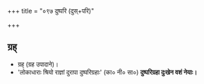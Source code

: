 +++
title = "०९७ दुष्परि (दुस्+परि)"

+++

## ग्रह्
- ग्रह् (ग्रह उपादाने)।
- 'लोकाधाराः श्रियो राज्ञां दुरापा दुष्परिग्रहाः' (का० नी० सा०) **दुष्परिग्रहा दुःखेन वशं नेयाः।**

